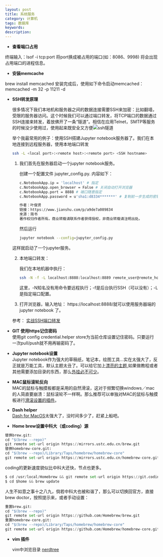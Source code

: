 ```yaml
---
layout: post
title: 系统服务
category: 计算机
tags: 数据库
keywords: 
description: 
---
```



+ **查看端口占用**       

终端输入：lsof -i tcp:port 将port换成被占用的端口(如：8086、9998)
将会出现占用端口的进程信息。


+ **安装memcache**      

brew install memcached 
安装完成后，使用如下命令启动memcached：
memcached -m 32 -p 11211 -d      

* **SSH转发原理**

  很多情况下我们本地机和服务器之间的数据连接需要SSH来加密：比如翻墙，受限的服务器访问。这个时候我们可以通过端口转发，将TCP端口的数据通过SSH连接来转发，着放佛开了一条“隧道”。相信在应用Telnet，SMTP等服务的时候没少使用过，使用起来既安全又方便![ssh隧道](https://7xomz3.com1.z0.glb.clouddn.com/ssh.jpg)

  举个我最常用的例子：使用SSH搭建Jupyter notebook服务器了。我们在本地连接到远程服务器，使用本地端口转发

  ```bash
  ssh -L <local port>:<remote host>:<remote port> <SSH hostname>
  ```

  1. 我们首先在服务器启动一个jupyter notebook服务。

     创建一个配置文件 jupyter_config.py. 内容如下：

     ```bash
     c.NotebookApp.ip = 'localhost' # 指定
     c.NotebookApp.open_browser = False # 关闭自动打开浏览器
     c.NotebookApp.port = 8888 # 端口随意指定
     c.NotebookApp.password = u'sha1:d8334*******' # 复制前一步生成的密钥

     作者：叶俊贤
     链接：https://www.jianshu.com/p/a9de7a089834
     來源：简书
     著作权归作者所有。商业转载请联系作者获得授权，非商业转载请注明出处。
     ```

     然后运行

     ```bash
     jupyter notebook --config=jupyter_config.py
     ```

  这样就启动了一个jupyter服务。

  2. 本地端口转发：

     我们在本地机器中执行：

     ```bash
     ssh -N -f -L localhost:8888:localhost:8889 remote_user@remote_host
     ```

     这里，-N知名没有用命令要远程执行；-f是后台执行SSH（可以没有）；-L是指定端口配置。

  3. 打开浏览器，输入地址： https://localhost:8888/就可以使用服务器端的jupyter notebook 了。

  参考： [实战SSH端口转发](https://www.ibm.com/developerworks/cn/linux/l-cn-sshforward/)


+ **GIT 使用https记住密码**      
  使用git config credential.helper store为当前仓库设置记住密码。只要运行一次pull/push就不用再输密码了。   

+ **Jupyter notebook设置**        
  Jupyter notebook作为强大的草稿纸，笔记本，绘图工具...实在太强大了，反正就是万能工具，默认主题太丑了。可以给它加上[漂亮的主题](https://github.com/dunovank/jupyter-themes),如果做教程或者其他需要添加目录的东西，那么[外挂必不可少](https://github.com/ipython-contrib/jupyter_contrib_nbextensions)。       
+ **MAC鼠标滚轮反向**        
  MAC的鼠标与触摸板都是采用的自然滑滚，这对于频繁切换windows／mac的人简直要崩溃：鼠标滚轮不一样啊。那么推荐可以单独对MAC的鼠标与触摸板进行[滑滚设置的插件](https://github.com/pilotmoon/Scroll-Reverser)。          
+ **Dash helper**        
  [Dash for MacOS](https://kapeli.com/dash)太强大了，没时间多少了，赶紧上船吧。     
+ **Home brew设置中科大（或coding）源**        
```python
替换brew.git:
cd "$(brew --repo)"
git remote set-url origin https://mirrors.ustc.edu.cn/brew.git
替换homebrew-core.git:
cd "$(brew --repo)/Library/Taps/homebrew/homebrew-core"
git remote set-url origin https://mirrors.ustc.edu.cn/homebrew-core.git
```
coding的更新速度貌似比中科大还快，节点也更多。
```python
$ cd /usr/local/Homebrew && git remote set-url origin https://git.coding.net/homebrew/homebrew.git
$ cd $home && brew update
```
人生不如意之事十之八九，倘若中科大也被和谐了，那么可以切换回官方，直接brew doctor，按照提示来，或者手动设置：     
```python
重置brew.git:
cd "$(brew --repo)"
git remote set-url origin https://github.com/Homebrew/brew.git
重置homebrew-core.git:
cd "$(brew --repo)/Library/Taps/homebrew/homebrew-core"
git remote set-url origin https://github.com/Homebrew/homebrew-core.git
```

+ **vim 插件**

  vim中浏览目录 [nerdtree](https://github.com/scrooloose/nerdtree) 